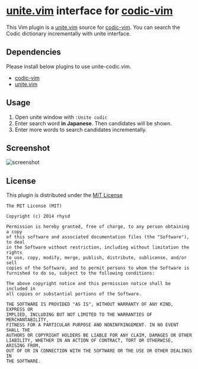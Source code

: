 [unite.vim](https://github.com/Shougo/unite.vim) interface for [codic-vim](https://github.com/koron/codic-vim)
==============================================================================================================

This Vim plugin is a [unite.vim](https://github.com/Shougo/unite.vim) source for [codic-vim](https://github.com/koron/codic-vim).  You can search the Codic dictionary incrementally with unite interface.

## Dependencies

Please install below plugins to use unite-codic.vim.

- [codic-vim](https://github.com/koron/codic-vim)
- [unite.vim](https://github.com/Shougo/unite.vim)

## Usage

1. Open unite window with `:Unite codic`
2. Enter search word __in Japanese__. Then candidates will be shown.
3. Enter more words to search candidates incrementally.

## Screenshot

![screenshot](http://gifzo.net/BQmwwerDs7w.gif)

## License

This plugin is distributed under the [MIT License](http://opensource.org/licenses/MIT)

    The MIT License (MIT)

    Copyright (c) 2014 rhysd

    Permission is hereby granted, free of charge, to any person obtaining a copy
    of this software and associated documentation files (the "Software"), to deal
    in the Software without restriction, including without limitation the rights
    to use, copy, modify, merge, publish, distribute, sublicense, and/or sell
    copies of the Software, and to permit persons to whom the Software is
    furnished to do so, subject to the following conditions:

    The above copyright notice and this permission notice shall be included in
    all copies or substantial portions of the Software.

    THE SOFTWARE IS PROVIDED "AS IS", WITHOUT WARRANTY OF ANY KIND, EXPRESS OR
    IMPLIED, INCLUDING BUT NOT LIMITED TO THE WARRANTIES OF MERCHANTABILITY,
    FITNESS FOR A PARTICULAR PURPOSE AND NONINFRINGEMENT. IN NO EVENT SHALL THE
    AUTHORS OR COPYRIGHT HOLDERS BE LIABLE FOR ANY CLAIM, DAMAGES OR OTHER
    LIABILITY, WHETHER IN AN ACTION OF CONTRACT, TORT OR OTHERWISE, ARISING FROM,
    OUT OF OR IN CONNECTION WITH THE SOFTWARE OR THE USE OR OTHER DEALINGS IN
    THE SOFTWARE.

